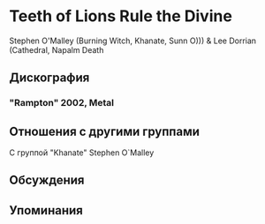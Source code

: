 # Teeth of Lions Rule the Divine

Stephen O'Malley (Burning Witch, Khanate, Sunn O))) & Lee Dorrian (Cathedral, Napalm Death

## Дискография

### "Rampton" 2002, Metal




## Отношения с другими группами

C группой "Khanate" Stephen O`Malley

## Обсуждения


## Упоминания

